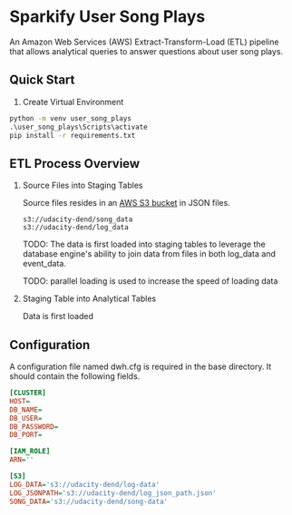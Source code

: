 # Sparkify User Song Plays

An Amazon Web Services (AWS) Extract-Transform-Load (ETL) pipeline that allows analytical queries to answer questions about user song plays.

## Quick Start

1. Create Virtual Environment

``` cmd
python -m venv user_song_plays
.\user_song_plays\Scripts\activate
pip install -r requirements.txt
```

## ETL Process Overview

1. Source Files into Staging Tables

    Source files resides in an [AWS S3 bucket](https://s3.console.aws.amazon.com/s3/buckets/udacity-dend/) in JSON files.

    ``` file
    s3://udacity-dend/song_data
    s3://udacity-dend/log_data
    ```

    TODO: The data is first loaded into staging tables to leverage the database engine's ability to join data from files in both log_data and event_data.

    TODO: parallel loading is used to increase the speed of loading data

2. Staging Table into Analytical Tables

    Data is first loaded

## Configuration

A configuration file named dwh.cfg is required in the base directory. It should contain the following fields.

```cfg
[CLUSTER]
HOST=
DB_NAME=
DB_USER=
DB_PASSWORD=
DB_PORT=

[IAM_ROLE]
ARN=''

[S3]
LOG_DATA='s3://udacity-dend/log-data'
LOG_JSONPATH='s3://udacity-dend/log_json_path.json'
SONG_DATA='s3://udacity-dend/song-data'
```
